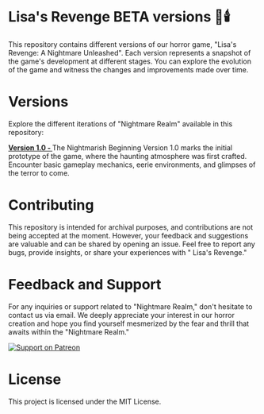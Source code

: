 # Lisa's Revenge BETA versions 🌌🕯️

This repository contains different versions of our horror game, "Lisa's  Revenge: A Nightmare Unleashed". Each version represents a snapshot of the game's development at different stages. You can explore the evolution of the game and witness the changes and improvements made over time.


# Versions
Explore the different iterations of "Nightmare Realm" available in this repository:

<b> <u>Version 1.0 - </u> </b> The Nightmarish Beginning
Version 1.0 marks the initial prototype of the game, where the haunting atmosphere was first crafted. Encounter basic gameplay mechanics, eerie environments, and glimpses of the terror to come.

# Contributing
This repository is intended for archival purposes, and contributions are not being accepted at the moment. However, your feedback and suggestions are valuable and can be shared by opening an issue. Feel free to report any bugs, provide insights, or share your experiences with " Lisa's Revenge."

# Feedback and Support
For any inquiries or support related to "Nightmare Realm," don't hesitate to contact us via email. We deeply appreciate your interest in our horror creation and hope you find yourself mesmerized by the fear and thrill that awaits within the "Nightmare Realm."


[![Support on Patreon](https://i.ibb.co/bRcLFXj/patreon-button.png)](https://www.patreon.com/SynthwaveStudios)







# License
This project is licensed under the MIT License.

